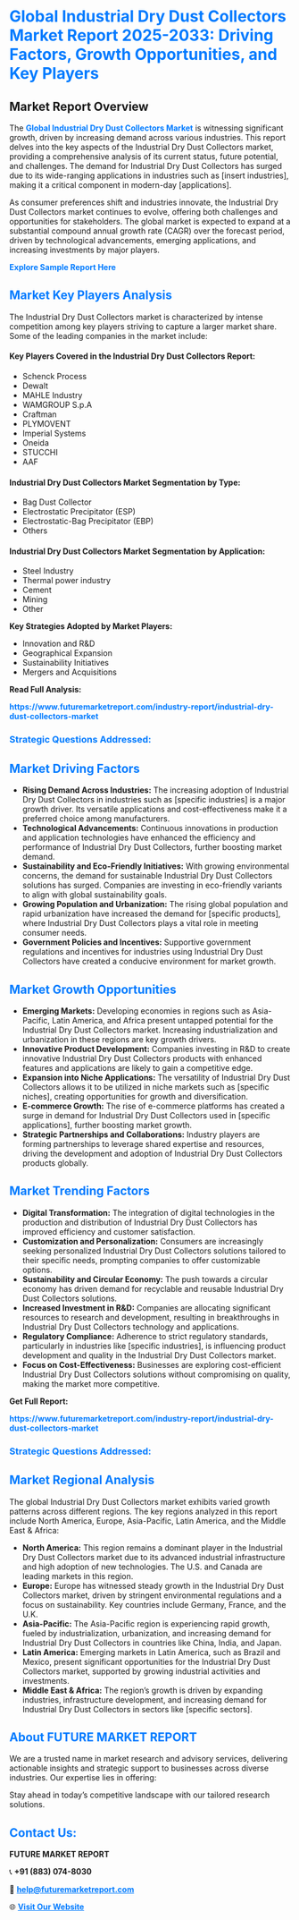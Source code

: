 <h1 style="color: #007BFF;">Global Industrial Dry Dust Collectors Market Report 2025-2033: Driving Factors, Growth Opportunities, and Key Players</h1>

<section id="overview">
<h2>Market Report Overview</h2>
<p>The <a href="https://www.futuremarketreport.com/industry-report/industrial-dry-dust-collectors-market" style="color: #007BFF; text-decoration: none;"><strong>Global Industrial Dry Dust Collectors Market</strong></a> is witnessing significant growth, driven by increasing demand across various industries. This report delves into the key aspects of the Industrial Dry Dust Collectors market, providing a comprehensive analysis of its current status, future potential, and challenges. The demand for Industrial Dry Dust Collectors has surged due to its wide-ranging applications in industries such as [insert industries], making it a critical component in modern-day [applications].</p>
<p>As consumer preferences shift and industries innovate, the Industrial Dry Dust Collectors market continues to evolve, offering both challenges and opportunities for stakeholders. The global market is expected to expand at a substantial compound annual growth rate (CAGR) over the forecast period, driven by technological advancements, emerging applications, and increasing investments by major players.</p>
</section>

<section id="overview">
<p><a href="https://www.futuremarketreport.com/request-sample/reportId=114283" style="color: #007BFF; text-decoration: none;"><strong>Explore Sample Report Here</strong></a></p>
</section>

<section id="key-players">
<h2 style="color: #007BFF;">Market Key Players Analysis</h2>
<p>The Industrial Dry Dust Collectors market is characterized by intense competition among key players striving to capture a larger market share. Some of the leading companies in the market include:</p>
<h4>Key Players Covered in the Industrial Dry Dust Collectors Report:</h4>
<ul><li>Schenck Process</li><li>Dewalt</li><li>MAHLE Industry</li><li>WAMGROUP S.p.A</li><li>Craftman</li><li>PLYMOVENT</li><li>Imperial Systems</li><li>Oneida</li><li>STUCCHI</li><li>AAF</li></ul>
<h4>Industrial Dry Dust Collectors Market Segmentation by Type:</h4>
<ul><li>Bag Dust Collector</li><li>Electrostatic Precipitator (ESP)</li><li>Electrostatic-Bag Precipitator (EBP)</li><li>Others</li></ul>

<h4>Industrial Dry Dust Collectors Market Segmentation by Application:</h4>
<ul><li>Steel Industry</li><li>Thermal power industry</li><li>Cement</li><li>Mining</li><li>Other</li></ul>
<p><strong>Key Strategies Adopted by Market Players:</strong></p>
<ul>
<li>Innovation and R&D</li>
<li>Geographical Expansion</li>
<li>Sustainability Initiatives</li>
<li>Mergers and Acquisitions</li>
</ul>
</section>

<section>
<p><strong>Read Full Analysis: </strong></p><a href="https://www.futuremarketreport.com/industry-report/industrial-dry-dust-collectors-market" style="color: #007BFF; text-decoration: none;"><strong>https://www.futuremarketreport.com/industry-report/industrial-dry-dust-collectors-market</strong></a>
<h3 style="color: #007BFF;">Strategic Questions Addressed:</h3>
</section>

<section id="driving-factors">
<h2 style="color: #007BFF;">Market Driving Factors</h2>
<ul>
<li><strong>Rising Demand Across Industries:</strong> The increasing adoption of Industrial Dry Dust Collectors in industries such as [specific industries] is a major growth driver. Its versatile applications and cost-effectiveness make it a preferred choice among manufacturers.</li>
<li><strong>Technological Advancements:</strong> Continuous innovations in production and application technologies have enhanced the efficiency and performance of Industrial Dry Dust Collectors, further boosting market demand.</li>
<li><strong>Sustainability and Eco-Friendly Initiatives:</strong> With growing environmental concerns, the demand for sustainable Industrial Dry Dust Collectors solutions has surged. Companies are investing in eco-friendly variants to align with global sustainability goals.</li>
<li><strong>Growing Population and Urbanization:</strong> The rising global population and rapid urbanization have increased the demand for [specific products], where Industrial Dry Dust Collectors plays a vital role in meeting consumer needs.</li>
<li><strong>Government Policies and Incentives:</strong> Supportive government regulations and incentives for industries using Industrial Dry Dust Collectors have created a conducive environment for market growth.</li>
</ul>
</section>

<section id="growth-opportunities">
<h2 style="color: #007BFF;">Market Growth Opportunities</h2>
<ul>
<li><strong>Emerging Markets:</strong> Developing economies in regions such as Asia-Pacific, Latin America, and Africa present untapped potential for the Industrial Dry Dust Collectors market. Increasing industrialization and urbanization in these regions are key growth drivers.</li>
<li><strong>Innovative Product Development:</strong> Companies investing in R&D to create innovative Industrial Dry Dust Collectors products with enhanced features and applications are likely to gain a competitive edge.</li>
<li><strong>Expansion into Niche Applications:</strong> The versatility of Industrial Dry Dust Collectors allows it to be utilized in niche markets such as [specific niches], creating opportunities for growth and diversification.</li>
<li><strong>E-commerce Growth:</strong> The rise of e-commerce platforms has created a surge in demand for Industrial Dry Dust Collectors used in [specific applications], further boosting market growth.</li>
<li><strong>Strategic Partnerships and Collaborations:</strong> Industry players are forming partnerships to leverage shared expertise and resources, driving the development and adoption of Industrial Dry Dust Collectors products globally.</li>
</ul>
</section>

<section id="trending-factors">
<h2 style="color: #007BFF;">Market Trending Factors</h2>
<ul>
<li><strong>Digital Transformation:</strong> The integration of digital technologies in the production and distribution of Industrial Dry Dust Collectors has improved efficiency and customer satisfaction.</li>
<li><strong>Customization and Personalization:</strong> Consumers are increasingly seeking personalized Industrial Dry Dust Collectors solutions tailored to their specific needs, prompting companies to offer customizable options.</li>
<li><strong>Sustainability and Circular Economy:</strong> The push towards a circular economy has driven demand for recyclable and reusable Industrial Dry Dust Collectors solutions.</li>
<li><strong>Increased Investment in R&D:</strong> Companies are allocating significant resources to research and development, resulting in breakthroughs in Industrial Dry Dust Collectors technology and applications.</li>
<li><strong>Regulatory Compliance:</strong> Adherence to strict regulatory standards, particularly in industries like [specific industries], is influencing product development and quality in the Industrial Dry Dust Collectors market.</li>
<li><strong>Focus on Cost-Effectiveness:</strong> Businesses are exploring cost-efficient Industrial Dry Dust Collectors solutions without compromising on quality, making the market more competitive.</li>
</ul>
</section>

<section>
<p><strong>Get Full Report: </strong></p><a href="https://www.futuremarketreport.com/industry-report/industrial-dry-dust-collectors-market" style="color: #007BFF; text-decoration: none;"><strong>https://www.futuremarketreport.com/industry-report/industrial-dry-dust-collectors-market</strong></a>
<h3 style="color: #007BFF;">Strategic Questions Addressed:</h3>
</section>


<section id="regional-analysis">
<h2 style="color: #007BFF;">Market Regional Analysis</h2>
<p>The global Industrial Dry Dust Collectors market exhibits varied growth patterns across different regions. The key regions analyzed in this report include North America, Europe, Asia-Pacific, Latin America, and the Middle East & Africa:</p>
<ul>
<li><strong>North America:</strong> This region remains a dominant player in the Industrial Dry Dust Collectors market due to its advanced industrial infrastructure and high adoption of new technologies. The U.S. and Canada are leading markets in this region.</li>
<li><strong>Europe:</strong> Europe has witnessed steady growth in the Industrial Dry Dust Collectors market, driven by stringent environmental regulations and a focus on sustainability. Key countries include Germany, France, and the U.K.</li>
<li><strong>Asia-Pacific:</strong> The Asia-Pacific region is experiencing rapid growth, fueled by industrialization, urbanization, and increasing demand for Industrial Dry Dust Collectors in countries like China, India, and Japan.</li>
<li><strong>Latin America:</strong> Emerging markets in Latin America, such as Brazil and Mexico, present significant opportunities for the Industrial Dry Dust Collectors market, supported by growing industrial activities and investments.</li>
<li><strong>Middle East & Africa:</strong> The region’s growth is driven by expanding industries, infrastructure development, and increasing demand for Industrial Dry Dust Collectors in sectors like [specific sectors].</li>
</ul>
</section>

<footer>
<h2 style="color: #007BFF;">About FUTURE MARKET REPORT</h2>
<p>We are a trusted name in market research and advisory services, delivering actionable insights and strategic support to businesses across diverse industries. Our expertise lies in offering:</p>

<p>Stay ahead in today’s competitive landscape with our tailored research solutions.</p>

<h2 style="color: #007BFF;">Contact Us:</h2>
<p><strong>FUTURE MARKET REPORT</strong></p>
<p>📞 <strong>+91 (883) 074-8030</strong></p>
<p>📧 <strong><a href="mailto:help@futuremarketreport.com" style="color: #007BFF;">help@futuremarketreport.com</a></strong></p>
<p>🌐 <strong><a href="https://www.futuremarketreport.com/" style="color: #007BFF;">Visit Our Website</a></strong></p>
</footer>